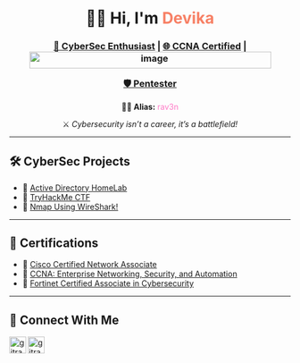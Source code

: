 <h1 align="center">👩‍💻 Hi, I'm <span style="color:#f78166;">Devika</span></h1>

<h3 align="center">
  <a href="https://github.com/gitrav3n" target="_blank">🔐 CyberSec Enthusiast</a> |
  <a href="https://www.linkedin.com/in/therav3n/" target="_blank">🌐 CCNA Certified</a> |  
  <img width="433" height="30" alt="image" src="https://github.com/user-attachments/assets/70cbc158-da87-4258-8ce4-0609ebe20fb5" />

  <a href="https://www.linkedin.com/in/therav3n/" target="_blank">🛡️ Pentester</a>
</h3>

<p align="center"><strong>🧛‍♀️ Alias:</strong> <span style="color:#ff79c6;">rav3n</span></p>
<p align="center">⚔️ <i>Cybersecurity isn’t a career, it’s a battlefield!</i></p>

---

## 🛠️ CyberSec Projects

- 🔗 [Active Directory HomeLab](https://github.com/gitrav3n/AD-HomeLab)
- 🔗 [TryHackMe CTF](https://github.com/gitrav3n/TryHackMe-CTF)
- 🔗 [Nmap Using WireShark!](https://github.com/gitrav3n/Nmap-Wireshark)

---

## 🏅 Certifications

- 🥇 [Cisco Certified Network Associate](https://www.credly.com/badges/3a14183c-e45e-41de-b6a4-dd5096d160bc/linked_in_profile)
- 🥈 [CCNA: Enterprise Networking, Security, and Automation](https://www.credly.com/badges/dcaf0d99-1593-4c25-9a8b-436fb5d2c25a/linked_in_profile)
- 🥉 [Fortinet Certified Associate in Cybersecurity](https://training.fortinet.com/pluginfile.php/1/tool_certificate/issues/1751044373/9414463328DV.pdf)

---

## 📩 Connect With Me

<p align="left">
  <a href="https://www.linkedin.com/in/therav3n/" target="_blank">
    <img align="left" alt="gitrav3n | LinkedIn" width="30px" src="https://cdn.jsdelivr.net/npm/simple-icons@v3/icons/linkedin.svg" />
  </a>
  <a href="https://www.instagram.com/dev.ka_s/" target="_blank">
    <img align="left" alt="gitrav3n | Instagram" width="30px" src="https://cdn.jsdelivr.net/npm/simple-icons@v3/icons/instagram.svg" />
  </a>
</p>



<!--
**gitrav3n/gitrav3n** is a ✨ _special_ ✨ repository because its `README.md` (this file) appears on your GitHub profile.

Here are some ideas to get you started:

- 🔭 I’m currently working on ...
- 🌱 I’m currently learning ...
- 👯 I’m looking to collaborate on ...
- 🤔 I’m looking for help with ...
- 💬 Ask me about ...
- 📫 How to reach me: ...
- 😄 Pronouns: ...
- ⚡ Fun fact: ...
-->

